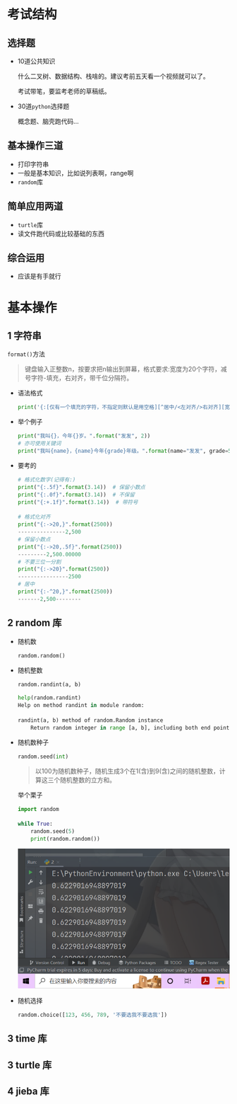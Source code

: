 # 考试结构

## 选择题

- 10道公共知识

  什么二叉树、数据结构、栈啥的。建议考前五天看一个视频就可以了。

  考试带笔，要监考老师的草稿纸。

- 30道```python```选择题

  概念题、脑壳跑代码...

## 基本操作三道

- 打印字符串
- 一般是基本知识，比如说列表啊，range啊
- ```random```库

## 简单应用两道

- ```turtle```库
- 读文件跑代码或比较基础的东西

## 综合运用

- 应该是有手就行

# 基本操作

## 1 字符串

```format()```方法

> 键盘输入正整数n，按要求把n输出到屏幕，格式要求:宽度为20个字符，减号字符-填充，右对齐，带千位分隔符。

- 语法格式

  ```python
  print('{:[仅有一个填充的字符，不指定则默认是用空格][^居中/<左对齐/>右对齐][宽度][,][.精度][类型])}'.format(num)
  ```

- 举个例子

  ```python
  print("我叫{}，今年{}岁。".format("发发", 2))
  # 亦可使用关键词
  print("我叫{name}，{name}今年{grade}年级。".format(name="发发", grade=5))  # 了解
  ```

- 要考的

  ```python
  # 格式化数字(记得有:)
  print("{:.5f}".format(3.14))  # 保留小数点
  print("{:.0f}".format(3.14))  # 不保留
  print("{:+.1f}".format(3.14))  # 带符号
  
  # 格式化对齐
  print("{:->20,}".format(2500))
  ---------------2,500
  # 保留小数点
  print("{:->20,.5f}".format(2500))
  ---------2,500.00000
  # 不要三位一分割
  print("{:->20}".format(2500))
  ----------------2500
  # 居中
  print("{:-^20,}".format(2500))
  -------2,500--------
  ```

## 2 random 库

- 随机数

  ```python
  random.random()
  ```

- 随机整数

  ```python
  random.randint(a, b)
  ```

  ```python
  help(random.randint)
  Help on method randint in module random:
  
  randint(a, b) method of random.Random instance
      Return random integer in range [a, b], including both end points.
  ```

- 随机数种子

  ```python
  random.seed(int)
  ```

  > 以100为随机数种子，随机生成3个在1(含)到9(含)之间的随机整数，计算这三个随机整数的立方和。

  举个栗子

  ```python
  import random
  
  while True:
      random.seed(5)
      print(random.random())
  ```

  ![image-20221116202352737](assets/image-20221116202352737.png)

- 随机选择

  ```python
  random.choice([123, 456, 789, '不要选我不要选我'])
  ```

## 3 time 库



## 3 turtle 库





## 4 jieba 库



